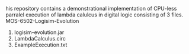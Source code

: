 his repository contains a demonstrational implementation of CPU-less parralel execution of lambda calulcus in digital logic consisting of 3 files.
MOS-6502-Logisim-Evolution
1. logisim-evolution.jar 
2. LambdaCalculus.circ
3. ExampleExecution.txt
